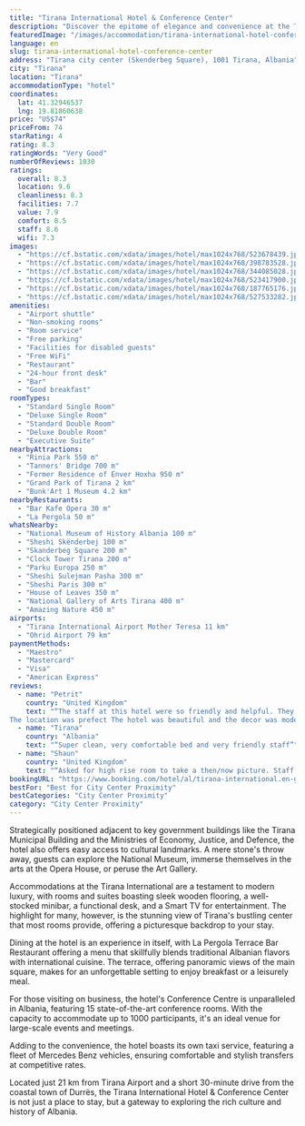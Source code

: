 ```yaml
---
title: "Tirana International Hotel & Conference Center"
description: "Discover the epitome of elegance and convenience at the Tirana International Hotel & Conference Center, a prime destination for travelers seeking a blend of luxury and accessibility right in the heart of the city."
featuredImage: "/images/accommodation/tirana-international-hotel-conference-center-523678439.jpg"
language: en
slug: tirana-international-hotel-conference-center
address: "Tirana city center (Skenderbeg Square), 1001 Tirana, Albania"
city: "Tirana"
location: "Tirana"
accommodationType: "hotel"
coordinates:
  lat: 41.32946537
  lng: 19.81860638
price: "US$74"
priceFrom: 74
starRating: 4
rating: 8.3
ratingWords: "Very Good"
numberOfReviews: 1030
ratings:
  overall: 8.3
  location: 9.6
  cleanliness: 8.3
  facilities: 7.7
  value: 7.9
  comfort: 8.5
  staff: 8.6
  wifi: 7.3
images:
  - "https://cf.bstatic.com/xdata/images/hotel/max1024x768/523678439.jpg?k=2b90b711547a7bce17328228879080ef1a2c1b848a39de996030a58a1f280f63&o=&hp=1"
  - "https://cf.bstatic.com/xdata/images/hotel/max1024x768/398783528.jpg?k=f4d691e548679759abaffeb40ea24a09caf47ba640277e6e3921d0d53d7a1d70&o=&hp=1"
  - "https://cf.bstatic.com/xdata/images/hotel/max1024x768/344085028.jpg?k=51ba8be3a68627c0a8ab8b943a6f86795f351a95e3cb17516d973bf54403d867&o=&hp=1"
  - "https://cf.bstatic.com/xdata/images/hotel/max1024x768/523417900.jpg?k=7a03c71b5c90fe5f061a2438cd782bd31566d4c81717b60ee8163657f0a88481&o=&hp=1"
  - "https://cf.bstatic.com/xdata/images/hotel/max1024x768/187765176.jpg?k=85ae4d3bc2d4390b3cadb3802a1f854c16ab4ebaf4a6eb7794f9d62ae4059d93&o=&hp=1"
  - "https://cf.bstatic.com/xdata/images/hotel/max1024x768/527533282.jpg?k=9c48d416981d14f056d2ab596b6e7714a72655f02538abba4d4d1525d52bb563&o=&hp=1"
amenities:
  - "Airport shuttle"
  - "Non-smoking rooms"
  - "Room service"
  - "Free parking"
  - "Facilities for disabled guests"
  - "Free WiFi"
  - "Restaurant"
  - "24-hour front desk"
  - "Bar"
  - "Good breakfast"
roomTypes:
  - "Standard Single Room"
  - "Deluxe Single Room"
  - "Standard Double Room"
  - "Deluxe Double Room"
  - "Executive Suite"
nearbyAttractions:
  - "Rinia Park 550 m"
  - "Tanners' Bridge 700 m"
  - "Former Residence of Enver Hoxha 950 m"
  - "Grand Park of Tirana 2 km"
  - "Bunk'Art 1 Museum 4.2 km"
nearbyRestaurants:
  - "Bar Kafe Opera 30 m"
  - "La Pergola 50 m"
whatsNearby:
  - "National Museum of History Albania 100 m"
  - "Sheshi Skënderbej 100 m"
  - "Skanderbeg Square 200 m"
  - "Clock Tower Tirana 200 m"
  - "Parku Europa 250 m"
  - "Sheshi Sulejman Pasha 300 m"
  - "Sheshi Paris 300 m"
  - "House of Leaves 350 m"
  - "National Gallery of Arts Tirana 400 m"
  - "Amazing Nature 450 m"
airports:
  - "Tirana International Airport Mother Teresa 11 km"
  - "Ohrid Airport 79 km"
paymentMethods:
  - "Maestro"
  - "Mastercard"
  - "Visa"
  - "American Express"
reviews:
  - name: "Petrit"
    country: "United Kingdom"
    text: "“The staff at this hotel were so friendly and helpful. They made our stay so enjoyable and comfortable,
The location was prefect The hotel was beautiful and the decor was modern and stylish”"
  - name: "Tirana"
    country: "Albania"
    text: "“Super clean, very comfortable bed and very friendly staff”"
  - name: "Shaun"
    country: "United Kingdom"
    text: "“Asked for high rise room to take a then/now picture. Staff helped, friendly staff, good WiFi, bathroom with a bath...”"
bookingURL: "https://www.booking.com/hotel/al/tirana-international.en-gb.html?aid=8035640"
bestFor: "Best for City Center Proximity"
bestCategories: "City Center Proximity"
category: "City Center Proximity"
---
```


Strategically positioned adjacent to key government buildings like the Tirana Municipal Building and the Ministries of Economy, Justice, and Defence, the hotel also offers easy access to cultural landmarks. A mere stone's throw away, guests can explore the National Museum, immerse themselves in the arts at the Opera House, or peruse the Art Gallery.

Accommodations at the Tirana International are a testament to modern luxury, with rooms and suites boasting sleek wooden flooring, a well-stocked minibar, a functional desk, and a Smart TV for entertainment. The highlight for many, however, is the stunning view of Tirana's bustling center that most rooms provide, offering a picturesque backdrop to your stay.

Dining at the hotel is an experience in itself, with La Pergola Terrace Bar Restaurant offering a menu that skillfully blends traditional Albanian flavors with international cuisine. The terrace, offering panoramic views of the main square, makes for an unforgettable setting to enjoy breakfast or a leisurely meal.

For those visiting on business, the hotel's Conference Centre is unparalleled in Albania, featuring 15 state-of-the-art conference rooms. With the capacity to accommodate up to 1000 participants, it's an ideal venue for large-scale events and meetings.

Adding to the convenience, the hotel boasts its own taxi service, featuring a fleet of Mercedes Benz vehicles, ensuring comfortable and stylish transfers at competitive rates.

Located just 21 km from Tirana Airport and a short 30-minute drive from the coastal town of Durrës, the Tirana International Hotel & Conference Center is not just a place to stay, but a gateway to exploring the rich culture and history of Albania.